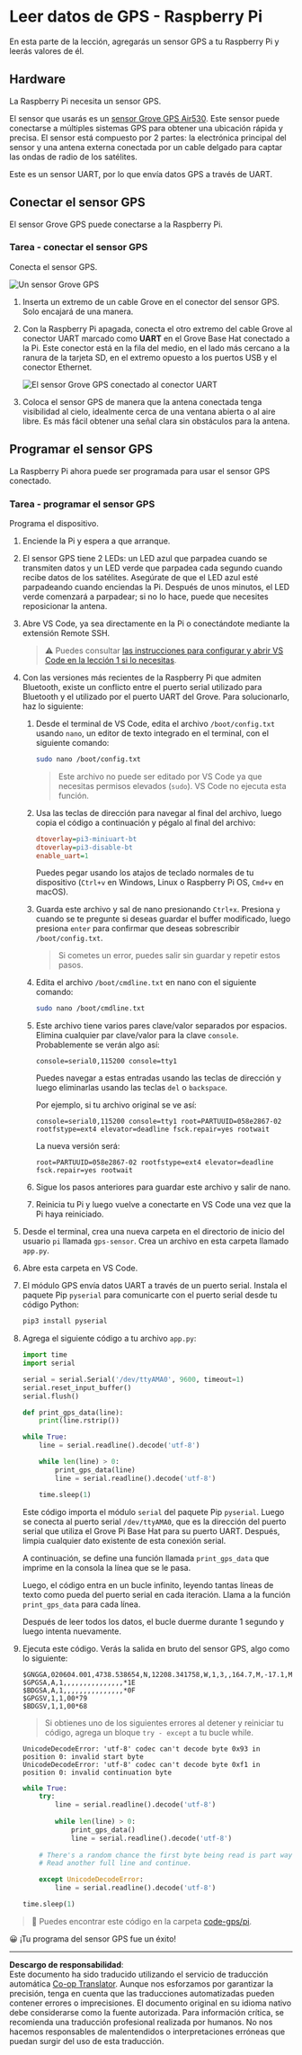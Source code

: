 <!--
CO_OP_TRANSLATOR_METADATA:
{
  "original_hash": "3b2448c7ab4e9673e77e35a50c5e350d",
  "translation_date": "2025-08-26T15:50:01+00:00",
  "source_file": "3-transport/lessons/1-location-tracking/pi-gps-sensor.md",
  "language_code": "es"
}
-->
# Leer datos de GPS - Raspberry Pi

En esta parte de la lección, agregarás un sensor GPS a tu Raspberry Pi y leerás valores de él.

## Hardware

La Raspberry Pi necesita un sensor GPS.

El sensor que usarás es un [sensor Grove GPS Air530](https://www.seeedstudio.com/Grove-GPS-Air530-p-4584.html). Este sensor puede conectarse a múltiples sistemas GPS para obtener una ubicación rápida y precisa. El sensor está compuesto por 2 partes: la electrónica principal del sensor y una antena externa conectada por un cable delgado para captar las ondas de radio de los satélites.

Este es un sensor UART, por lo que envía datos GPS a través de UART.

## Conectar el sensor GPS

El sensor Grove GPS puede conectarse a la Raspberry Pi.

### Tarea - conectar el sensor GPS

Conecta el sensor GPS.

![Un sensor Grove GPS](../../../../../translated_images/grove-gps-sensor.247943bf69b03f0d1820ef6ed10c587f9b650e8db55b936851c92412180bd3e2.es.png)

1. Inserta un extremo de un cable Grove en el conector del sensor GPS. Solo encajará de una manera.

1. Con la Raspberry Pi apagada, conecta el otro extremo del cable Grove al conector UART marcado como **UART** en el Grove Base Hat conectado a la Pi. Este conector está en la fila del medio, en el lado más cercano a la ranura de la tarjeta SD, en el extremo opuesto a los puertos USB y el conector Ethernet.

    ![El sensor Grove GPS conectado al conector UART](../../../../../translated_images/pi-gps-sensor.1f99ee2b2f6528915047ec78967bd362e0e4ee0ed594368a3837b9cf9cdaca64.es.png)

1. Coloca el sensor GPS de manera que la antena conectada tenga visibilidad al cielo, idealmente cerca de una ventana abierta o al aire libre. Es más fácil obtener una señal clara sin obstáculos para la antena.

## Programar el sensor GPS

La Raspberry Pi ahora puede ser programada para usar el sensor GPS conectado.

### Tarea - programar el sensor GPS

Programa el dispositivo.

1. Enciende la Pi y espera a que arranque.

1. El sensor GPS tiene 2 LEDs: un LED azul que parpadea cuando se transmiten datos y un LED verde que parpadea cada segundo cuando recibe datos de los satélites. Asegúrate de que el LED azul esté parpadeando cuando enciendas la Pi. Después de unos minutos, el LED verde comenzará a parpadear; si no lo hace, puede que necesites reposicionar la antena.

1. Abre VS Code, ya sea directamente en la Pi o conectándote mediante la extensión Remote SSH.

    > ⚠️ Puedes consultar [las instrucciones para configurar y abrir VS Code en la lección 1 si lo necesitas](../../../1-getting-started/lessons/1-introduction-to-iot/pi.md).

1. Con las versiones más recientes de la Raspberry Pi que admiten Bluetooth, existe un conflicto entre el puerto serial utilizado para Bluetooth y el utilizado por el puerto UART del Grove. Para solucionarlo, haz lo siguiente:

    1. Desde el terminal de VS Code, edita el archivo `/boot/config.txt` usando `nano`, un editor de texto integrado en el terminal, con el siguiente comando:

        ```sh
        sudo nano /boot/config.txt
        ```

        > Este archivo no puede ser editado por VS Code ya que necesitas permisos elevados (`sudo`). VS Code no ejecuta esta función.

    1. Usa las teclas de dirección para navegar al final del archivo, luego copia el código a continuación y pégalo al final del archivo:

        ```ini
        dtoverlay=pi3-miniuart-bt
        dtoverlay=pi3-disable-bt
        enable_uart=1
        ```

        Puedes pegar usando los atajos de teclado normales de tu dispositivo (`Ctrl+v` en Windows, Linux o Raspberry Pi OS, `Cmd+v` en macOS).

    1. Guarda este archivo y sal de nano presionando `Ctrl+x`. Presiona `y` cuando se te pregunte si deseas guardar el buffer modificado, luego presiona `enter` para confirmar que deseas sobrescribir `/boot/config.txt`.

        > Si cometes un error, puedes salir sin guardar y repetir estos pasos.

    1. Edita el archivo `/boot/cmdline.txt` en nano con el siguiente comando:

        ```sh
        sudo nano /boot/cmdline.txt
        ```

    1. Este archivo tiene varios pares clave/valor separados por espacios. Elimina cualquier par clave/valor para la clave `console`. Probablemente se verán algo así:

        ```output
        console=serial0,115200 console=tty1 
        ```

        Puedes navegar a estas entradas usando las teclas de dirección y luego eliminarlas usando las teclas `del` o `backspace`.

        Por ejemplo, si tu archivo original se ve así:

        ```output
        console=serial0,115200 console=tty1 root=PARTUUID=058e2867-02 rootfstype=ext4 elevator=deadline fsck.repair=yes rootwait
        ```

        La nueva versión será:

        ```output
        root=PARTUUID=058e2867-02 rootfstype=ext4 elevator=deadline fsck.repair=yes rootwait
        ```

    1. Sigue los pasos anteriores para guardar este archivo y salir de nano.

    1. Reinicia tu Pi y luego vuelve a conectarte en VS Code una vez que la Pi haya reiniciado.

1. Desde el terminal, crea una nueva carpeta en el directorio de inicio del usuario `pi` llamada `gps-sensor`. Crea un archivo en esta carpeta llamado `app.py`.

1. Abre esta carpeta en VS Code.

1. El módulo GPS envía datos UART a través de un puerto serial. Instala el paquete Pip `pyserial` para comunicarte con el puerto serial desde tu código Python:

    ```sh
    pip3 install pyserial
    ```

1. Agrega el siguiente código a tu archivo `app.py`:

    ```python
    import time
    import serial
    
    serial = serial.Serial('/dev/ttyAMA0', 9600, timeout=1)
    serial.reset_input_buffer()
    serial.flush()
    
    def print_gps_data(line):
        print(line.rstrip())
    
    while True:
        line = serial.readline().decode('utf-8')
    
        while len(line) > 0:
            print_gps_data(line)
            line = serial.readline().decode('utf-8')
    
        time.sleep(1)
    ```

    Este código importa el módulo `serial` del paquete Pip `pyserial`. Luego se conecta al puerto serial `/dev/ttyAMA0`, que es la dirección del puerto serial que utiliza el Grove Pi Base Hat para su puerto UART. Después, limpia cualquier dato existente de esta conexión serial.

    A continuación, se define una función llamada `print_gps_data` que imprime en la consola la línea que se le pasa.

    Luego, el código entra en un bucle infinito, leyendo tantas líneas de texto como pueda del puerto serial en cada iteración. Llama a la función `print_gps_data` para cada línea.

    Después de leer todos los datos, el bucle duerme durante 1 segundo y luego intenta nuevamente.

1. Ejecuta este código. Verás la salida en bruto del sensor GPS, algo como lo siguiente:

    ```output
    $GNGGA,020604.001,4738.538654,N,12208.341758,W,1,3,,164.7,M,-17.1,M,,*67
    $GPGSA,A,1,,,,,,,,,,,,,,,*1E
    $BDGSA,A,1,,,,,,,,,,,,,,,*0F
    $GPGSV,1,1,00*79
    $BDGSV,1,1,00*68
    ```

    > Si obtienes uno de los siguientes errores al detener y reiniciar tu código, agrega un bloque `try - except` a tu bucle while.

      ```output
      UnicodeDecodeError: 'utf-8' codec can't decode byte 0x93 in position 0: invalid start byte
      UnicodeDecodeError: 'utf-8' codec can't decode byte 0xf1 in position 0: invalid continuation byte
      ```

    ```python
    while True:
        try:
            line = serial.readline().decode('utf-8')
              
            while len(line) > 0:
                print_gps_data()
                line = serial.readline().decode('utf-8')
      
        # There's a random chance the first byte being read is part way through a character.
        # Read another full line and continue.

        except UnicodeDecodeError:
            line = serial.readline().decode('utf-8')

    time.sleep(1)
    ```

> 💁 Puedes encontrar este código en la carpeta [code-gps/pi](../../../../../3-transport/lessons/1-location-tracking/code-gps/pi).

😀 ¡Tu programa del sensor GPS fue un éxito!

---

**Descargo de responsabilidad**:  
Este documento ha sido traducido utilizando el servicio de traducción automática [Co-op Translator](https://github.com/Azure/co-op-translator). Aunque nos esforzamos por garantizar la precisión, tenga en cuenta que las traducciones automatizadas pueden contener errores o imprecisiones. El documento original en su idioma nativo debe considerarse como la fuente autorizada. Para información crítica, se recomienda una traducción profesional realizada por humanos. No nos hacemos responsables de malentendidos o interpretaciones erróneas que puedan surgir del uso de esta traducción.